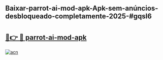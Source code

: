 ## Baixar-parrot-ai-mod-apk-Apk-sem-anúncios-desbloqueado-completamente-2025-#gqsl6

# <h2><a href="https://ainizakaria.my?title=parrot-ai-mod-apk&ref=20M">🔗👉 🔴 parrot-ai-mod-apk</a></h2>

[![acn](https://github.com/user-attachments/assets/0f9c940e-d8b0-45ae-aac7-cd30a18b3e1c)](https://ainizakaria.my?title=parrot-ai-mod-apk&ref=20M)


